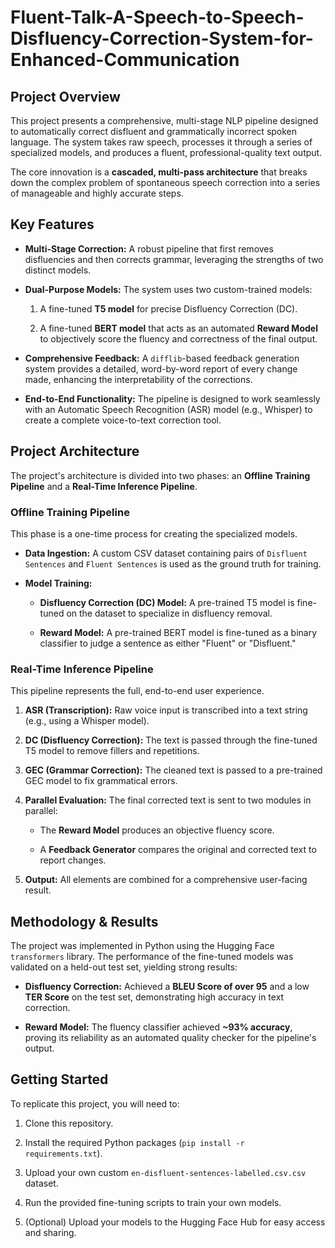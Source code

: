 # Fluent-Talk-A-Speech-to-Speech-Disfluency-Correction-System-for-Enhanced-Communication

## Project Overview

This project presents a comprehensive, multi-stage NLP pipeline designed to automatically correct disfluent and grammatically incorrect spoken language. The system takes raw speech, processes it through a series of specialized models, and produces a fluent, professional-quality text output.

The core innovation is a **cascaded, multi-pass architecture** that breaks down the complex problem of spontaneous speech correction into a series of manageable and highly accurate steps.

## Key Features

* **Multi-Stage Correction:** A robust pipeline that first removes disfluencies and then corrects grammar, leveraging the strengths of two distinct models.

* **Dual-Purpose Models:** The system uses two custom-trained models:

  1. A fine-tuned **T5 model** for precise Disfluency Correction (DC).

  2. A fine-tuned **BERT model** that acts as an automated **Reward Model** to objectively score the fluency and correctness of the final output.

* **Comprehensive Feedback:** A `difflib`-based feedback generation system provides a detailed, word-by-word report of every change made, enhancing the interpretability of the corrections.

* **End-to-End Functionality:** The pipeline is designed to work seamlessly with an Automatic Speech Recognition (ASR) model (e.g., Whisper) to create a complete voice-to-text correction tool.

## Project Architecture

The project's architecture is divided into two phases: an **Offline Training Pipeline** and a **Real-Time Inference Pipeline**.

### Offline Training Pipeline

This phase is a one-time process for creating the specialized models.

* **Data Ingestion:** A custom CSV dataset containing pairs of `Disfluent Sentences` and `Fluent Sentences` is used as the ground truth for training.

* **Model Training:**

  * **Disfluency Correction (DC) Model:** A pre-trained T5 model is fine-tuned on the dataset to specialize in disfluency removal.

  * **Reward Model:** A pre-trained BERT model is fine-tuned as a binary classifier to judge a sentence as either "Fluent" or "Disfluent."

### Real-Time Inference Pipeline

This pipeline represents the full, end-to-end user experience.

1. **ASR (Transcription):** Raw voice input is transcribed into a text string (e.g., using a Whisper model).

2. **DC (Disfluency Correction):** The text is passed through the fine-tuned T5 model to remove fillers and repetitions.

3. **GEC (Grammar Correction):** The cleaned text is passed to a pre-trained GEC model to fix grammatical errors.

4. **Parallel Evaluation:** The final corrected text is sent to two modules in parallel:

   * The **Reward Model** produces an objective fluency score.

   * A **Feedback Generator** compares the original and corrected text to report changes.

5. **Output:** All elements are combined for a comprehensive user-facing result.

## Methodology & Results

The project was implemented in Python using the Hugging Face `transformers` library. The performance of the fine-tuned models was validated on a held-out test set, yielding strong results:

* **Disfluency Correction:** Achieved a **BLEU Score of over 95** and a low **TER Score** on the test set, demonstrating high accuracy in text correction.

* **Reward Model:** The fluency classifier achieved **~93% accuracy**, proving its reliability as an automated quality checker for the pipeline's output.

## Getting Started

To replicate this project, you will need to:

1. Clone this repository.

2. Install the required Python packages (`pip install -r requirements.txt`).

3. Upload your own custom `en-disfluent-sentences-labelled.csv.csv` dataset.

4. Run the provided fine-tuning scripts to train your own models.

5. (Optional) Upload your models to the Hugging Face Hub for easy access and sharing.
